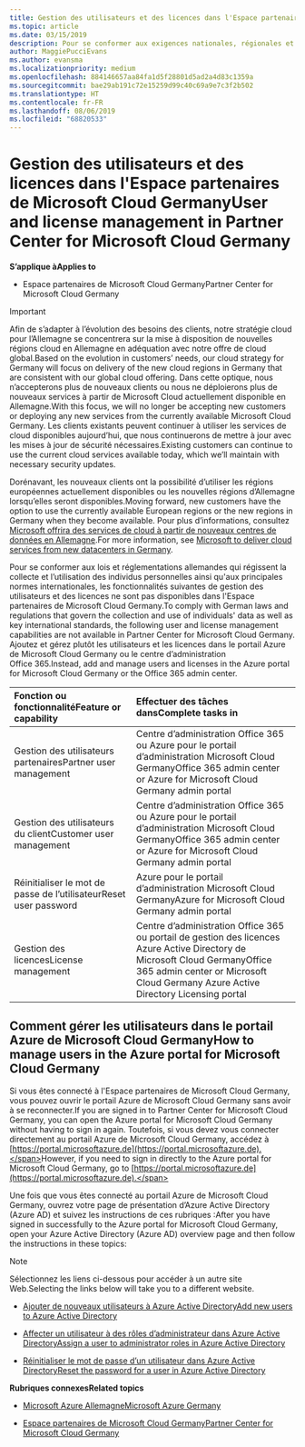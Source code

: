 ```yaml
---
title: Gestion des utilisateurs et des licences dans l'Espace partenaires de Microsoft Cloud Germany | Espace partenaires de Microsoft Cloud Germany
ms.topic: article
ms.date: 03/15/2019
description: Pour se conformer aux exigences nationales, régionales et sectorielles qui régissent la collecte et l’utilisation des données personnelles, les fonctionnalités de gestion des utilisateurs ne sont pas disponibles dans l'Espace partenaires de Microsoft Cloud Germany. Ajoutez et gérez plutôt les utilisateurs dans le portail Azure de Microsoft Cloud Germany.
author: MaggiePucciEvans
ms.author: evansma
ms.localizationpriority: medium
ms.openlocfilehash: 884146657aa84fa1d5f28801d5ad2a4d83c1359a
ms.sourcegitcommit: bae29ab191c72e15259d99c40c69a9e7c3f2b502
ms.translationtype: HT
ms.contentlocale: fr-FR
ms.lasthandoff: 08/06/2019
ms.locfileid: "68820533"
---
```

# <a name="user-and-license-management-in-partner-center-for-microsoft-cloud-germany"></a><span data-ttu-id="7d981-104">Gestion des utilisateurs et des licences dans l'Espace partenaires de Microsoft Cloud Germany</span><span class="sxs-lookup"><span data-stu-id="7d981-104">User and license management in Partner Center for Microsoft Cloud Germany</span></span>

<span data-ttu-id="7d981-105">**S’applique à**</span><span class="sxs-lookup"><span data-stu-id="7d981-105">**Applies to**</span></span>

-  <span data-ttu-id="7d981-106">Espace partenaires de Microsoft Cloud Germany</span><span class="sxs-lookup"><span data-stu-id="7d981-106">Partner Center for Microsoft Cloud Germany</span></span>

> [!IMPORTANT]
> <span data-ttu-id="7d981-107">Afin de s’adapter à l’évolution des besoins des clients, notre stratégie cloud pour l’Allemagne se concentrera sur la mise à disposition de nouvelles régions cloud en Allemagne en adéquation avec notre offre de cloud global.</span><span class="sxs-lookup"><span data-stu-id="7d981-107">Based on the evolution in customers’ needs, our cloud strategy for Germany will focus on delivery of the new cloud regions in Germany that are consistent with our global cloud offering.</span></span> <span data-ttu-id="7d981-108">Dans cette optique, nous n’accepterons plus de nouveaux clients ou nous ne déploierons plus de nouveaux services à partir de Microsoft Cloud actuellement disponible en Allemagne.</span><span class="sxs-lookup"><span data-stu-id="7d981-108">With this focus, we will no longer be accepting new customers or deploying any new services from the currently available Microsoft Cloud Germany.</span></span> <span data-ttu-id="7d981-109">Les clients existants peuvent continuer à utiliser les services de cloud disponibles aujourd’hui, que nous continuerons de mettre à jour avec les mises à jour de sécurité nécessaires.</span><span class="sxs-lookup"><span data-stu-id="7d981-109">Existing customers can continue to use the current cloud services available today, which we’ll maintain with necessary security updates.</span></span>
>  
> <span data-ttu-id="7d981-110">Dorénavant, les nouveaux clients ont la possibilité d’utiliser les régions européennes actuellement disponibles ou les nouvelles régions d’Allemagne lorsqu’elles seront disponibles.</span><span class="sxs-lookup"><span data-stu-id="7d981-110">Moving forward, new customers have the option to use the currently available European regions or the new regions in Germany when they become available.</span></span> <span data-ttu-id="7d981-111">Pour plus d’informations, consultez [Microsoft offrira des services de cloud à partir de nouveaux centres de données en Allemagne](https://news.microsoft.com/europe/2018/08/31/microsoft-to-deliver-cloud-services-from-new-datacentres-in-germany-in-2019-to-meet-evolving-customer-needs/).</span><span class="sxs-lookup"><span data-stu-id="7d981-111">For more information, see [Microsoft to deliver cloud services from new datacenters in Germany](https://news.microsoft.com/europe/2018/08/31/microsoft-to-deliver-cloud-services-from-new-datacentres-in-germany-in-2019-to-meet-evolving-customer-needs/).</span></span>

<span data-ttu-id="7d981-112">Pour se conformer aux lois et réglementations allemandes qui régissent la collecte et l’utilisation des individus personnelles ainsi qu'aux principales normes internationales, les fonctionnalités suivantes de gestion des utilisateurs et des licences ne sont pas disponibles dans l'Espace partenaires de Microsoft Cloud Germany.</span><span class="sxs-lookup"><span data-stu-id="7d981-112">To comply with German laws and regulations that govern the collection and use of individuals' data as well as key international standards, the following user and license management capabilities are not available in Partner Center for Microsoft Cloud Germany.</span></span> <span data-ttu-id="7d981-113">Ajoutez et gérez plutôt les utilisateurs et les licences dans le portail Azure de Microsoft Cloud Germany ou le centre d’administration Office 365.</span><span class="sxs-lookup"><span data-stu-id="7d981-113">Instead, add and manage users and licenses in the Azure portal for Microsoft Cloud Germany or the Office 365 admin center.</span></span>

<span data-ttu-id="7d981-114">Fonction ou fonctionnalité</span><span class="sxs-lookup"><span data-stu-id="7d981-114">Feature or capability</span></span> | <span data-ttu-id="7d981-115">Effectuer des tâches dans</span><span class="sxs-lookup"><span data-stu-id="7d981-115">Complete tasks in</span></span>
:--- | :---
<span data-ttu-id="7d981-116">Gestion des utilisateurs partenaires</span><span class="sxs-lookup"><span data-stu-id="7d981-116">Partner user management</span></span> | <span data-ttu-id="7d981-117">Centre d’administration Office 365 ou Azure pour le portail d’administration Microsoft Cloud Germany</span><span class="sxs-lookup"><span data-stu-id="7d981-117">Office 365 admin center or Azure for Microsoft Cloud Germany admin portal</span></span>
<span data-ttu-id="7d981-118">Gestion des utilisateurs du client</span><span class="sxs-lookup"><span data-stu-id="7d981-118">Customer user management</span></span> | <span data-ttu-id="7d981-119">Centre d’administration Office 365 ou Azure pour le portail d’administration Microsoft Cloud Germany</span><span class="sxs-lookup"><span data-stu-id="7d981-119">Office 365 admin center or Azure for Microsoft Cloud Germany admin portal</span></span>
<span data-ttu-id="7d981-120">Réinitialiser le mot de passe de l’utilisateur</span><span class="sxs-lookup"><span data-stu-id="7d981-120">Reset user password</span></span> | <span data-ttu-id="7d981-121">Azure pour le portail d’administration Microsoft Cloud Germany</span><span class="sxs-lookup"><span data-stu-id="7d981-121">Azure for Microsoft Cloud Germany admin portal</span></span>
<span data-ttu-id="7d981-122">Gestion des licences</span><span class="sxs-lookup"><span data-stu-id="7d981-122">License management</span></span> | <span data-ttu-id="7d981-123">Centre d’administration Office 365 ou portail de gestion des licences Azure Active Directory de Microsoft Cloud Germany</span><span class="sxs-lookup"><span data-stu-id="7d981-123">Office 365 admin center or Microsoft Cloud Germany Azure Active Directory Licensing portal</span></span>

## <a name="how-to-manage-users-in-the-azure-portal-for-microsoft-cloud-germany"></a><span data-ttu-id="7d981-124">Comment gérer les utilisateurs dans le portail Azure de Microsoft Cloud Germany</span><span class="sxs-lookup"><span data-stu-id="7d981-124">How to manage users in the Azure portal for Microsoft Cloud Germany</span></span> 

<span data-ttu-id="7d981-125">Si vous êtes connecté à l'Espace partenaires de Microsoft Cloud Germany, vous pouvez ouvrir le portail Azure de Microsoft Cloud Germany sans avoir à se reconnecter.</span><span class="sxs-lookup"><span data-stu-id="7d981-125">If you are signed in to Partner Center for Microsoft Cloud Germany, you can open the Azure portal for Microsoft Cloud Germany without having to sign in again.</span></span> <span data-ttu-id="7d981-126">Toutefois, si vous devez vous connecter directement au portail Azure de Microsoft Cloud Germany, accédez à [https://portal.microsoftazure.de](https://portal.microsoftazure.de).</span><span class="sxs-lookup"><span data-stu-id="7d981-126">However, if you need to sign in directly to the Azure portal for Microsoft Cloud Germany, go to [https://portal.microsoftazure.de](https://portal.microsoftazure.de).</span></span> 

<span data-ttu-id="7d981-127">Une fois que vous êtes connecté au portail Azure de Microsoft Cloud Germany, ouvrez votre page de présentation d’Azure Active Directory (Azure AD) et suivez les instructions de ces rubriques :</span><span class="sxs-lookup"><span data-stu-id="7d981-127">After you have signed in successfully to the Azure portal for Microsoft Cloud Germany, open your Azure Active Directory (Azure AD) overview page and then follow the instructions in these topics:</span></span>

> [!NOTE]  
> <span data-ttu-id="7d981-128">Sélectionnez les liens ci-dessous pour accéder à un autre site Web.</span><span class="sxs-lookup"><span data-stu-id="7d981-128">Selecting the links below will take you to a different website.</span></span> 

-  [<span data-ttu-id="7d981-129">Ajouter de nouveaux utilisateurs à Azure Active Directory</span><span class="sxs-lookup"><span data-stu-id="7d981-129">Add new users to Azure Active Directory</span></span>](https://docs.microsoft.com/azure/active-directory/active-directory-users-create-azure-portal)

-  [<span data-ttu-id="7d981-130">Affecter un utilisateur à des rôles d’administrateur dans Azure Active Directory</span><span class="sxs-lookup"><span data-stu-id="7d981-130">Assign a user to administrator roles in Azure Active Directory</span></span>](https://docs.microsoft.com/azure/active-directory/active-directory-users-assign-role-azure-portal)

-  [<span data-ttu-id="7d981-131">Réinitialiser le mot de passe d’un utilisateur dans Azure Active Directory</span><span class="sxs-lookup"><span data-stu-id="7d981-131">Reset the password for a user in Azure Active Directory</span></span>](https://docs.microsoft.com/azure/active-directory/active-directory-users-reset-password-azure-portal)

<span data-ttu-id="7d981-132">**Rubriques connexes**</span><span class="sxs-lookup"><span data-stu-id="7d981-132">**Related topics**</span></span>

-  [<span data-ttu-id="7d981-133">Microsoft Azure Allemagne</span><span class="sxs-lookup"><span data-stu-id="7d981-133">Microsoft Azure Germany</span></span>](https://azure.microsoft.com/global-infrastructure/germany/)

-  [<span data-ttu-id="7d981-134">Espace partenaires de Microsoft Cloud Germany</span><span class="sxs-lookup"><span data-stu-id="7d981-134">Partner Center for Microsoft Cloud Germany</span></span>](partner-center-for-microsoft-cloud-germany.md)


